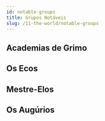 ```yaml
---
id: notable-groups
title: Grupos Notáveis
slug: /11-the-world/notable-groups
---
```


## Academias de Grimo

## Os Ecos

## Mestre-Elos

## Os Augúrios

